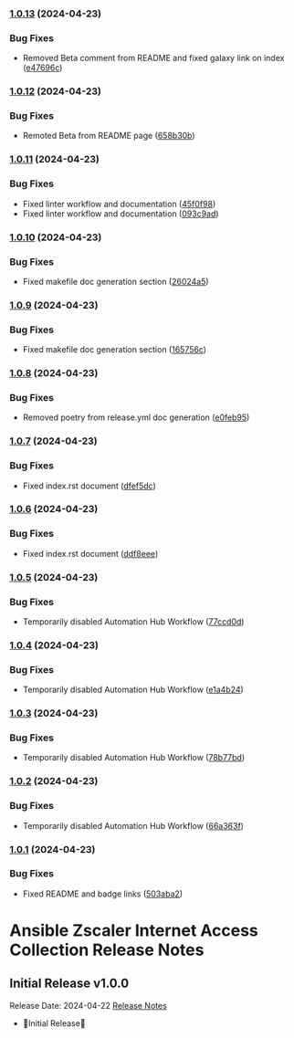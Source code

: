 ### [1.0.13](https://github.com/zscaler/ziacloud-ansible/compare/v1.0.12...v1.0.13) (2024-04-23)


### Bug Fixes

* Removed Beta comment from README and fixed galaxy link on index ([e47696c](https://github.com/zscaler/ziacloud-ansible/commit/e47696cc8c4ea26e492547a76687dce8dcc71b2a))

### [1.0.12](https://github.com/zscaler/ziacloud-ansible/compare/v1.0.11...v1.0.12) (2024-04-23)


### Bug Fixes

* Remoted Beta from README page ([658b30b](https://github.com/zscaler/ziacloud-ansible/commit/658b30baa1d1f6204de53c91aeb99f394788f79d))

### [1.0.11](https://github.com/zscaler/ziacloud-ansible/compare/v1.0.10...v1.0.11) (2024-04-23)


### Bug Fixes

* Fixed linter workflow and documentation ([45f0f98](https://github.com/zscaler/ziacloud-ansible/commit/45f0f98fe6e6eebfb83dab7775c847d845ede585))
* Fixed linter workflow and documentation ([093c9ad](https://github.com/zscaler/ziacloud-ansible/commit/093c9add9409b85d17c971346b61f8cd507604ae))

### [1.0.10](https://github.com/zscaler/ziacloud-ansible/compare/v1.0.9...v1.0.10) (2024-04-23)


### Bug Fixes

* Fixed makefile doc generation section ([26024a5](https://github.com/zscaler/ziacloud-ansible/commit/26024a5073e9b2338b1f656d4ceef54f0f2e131a))

### [1.0.9](https://github.com/zscaler/ziacloud-ansible/compare/v1.0.8...v1.0.9) (2024-04-23)


### Bug Fixes

* Fixed makefile doc generation section ([165756c](https://github.com/zscaler/ziacloud-ansible/commit/165756cdab765b556c0a82e4fb01f0612b96bc41))

### [1.0.8](https://github.com/zscaler/ziacloud-ansible/compare/v1.0.7...v1.0.8) (2024-04-23)


### Bug Fixes

* Removed poetry from release.yml doc generation ([e0feb95](https://github.com/zscaler/ziacloud-ansible/commit/e0feb95affb02877cb2c8471dae9137f56d20ccf))

### [1.0.7](https://github.com/zscaler/ziacloud-ansible/compare/v1.0.6...v1.0.7) (2024-04-23)


### Bug Fixes

* Fixed index.rst document ([dfef5dc](https://github.com/zscaler/ziacloud-ansible/commit/dfef5dc53b63c3aa7f04bfa9809fdbcc3c06472d))

### [1.0.6](https://github.com/zscaler/ziacloud-ansible/compare/v1.0.5...v1.0.6) (2024-04-23)


### Bug Fixes

* Fixed index.rst document ([ddf8eee](https://github.com/zscaler/ziacloud-ansible/commit/ddf8eee851c2e24af6383d39e6535d8e714e51c1))

### [1.0.5](https://github.com/zscaler/ziacloud-ansible/compare/v1.0.4...v1.0.5) (2024-04-23)


### Bug Fixes

* Temporarily disabled Automation Hub Workflow ([77ccd0d](https://github.com/zscaler/ziacloud-ansible/commit/77ccd0d306de88422f0718bdfa88c888c41e3042))

### [1.0.4](https://github.com/zscaler/ziacloud-ansible/compare/v1.0.3...v1.0.4) (2024-04-23)


### Bug Fixes

* Temporarily disabled Automation Hub Workflow ([e1a4b24](https://github.com/zscaler/ziacloud-ansible/commit/e1a4b24bb0a0d669073ce79cda7d197ea73c69f7))

### [1.0.3](https://github.com/zscaler/ziacloud-ansible/compare/v1.0.2...v1.0.3) (2024-04-23)


### Bug Fixes

* Temporarily disabled Automation Hub Workflow ([78b77bd](https://github.com/zscaler/ziacloud-ansible/commit/78b77bdb1c576306d2c130784a6956e28d8224d6))

### [1.0.2](https://github.com/zscaler/ziacloud-ansible/compare/v1.0.1...v1.0.2) (2024-04-23)


### Bug Fixes

* Temporarily disabled Automation Hub Workflow ([66a363f](https://github.com/zscaler/ziacloud-ansible/commit/66a363fc3541ab8998f8bd2d0ab5acd2934f0665))

### [1.0.1](https://github.com/zscaler/ziacloud-ansible/compare/v1.0.0...v1.0.1) (2024-04-23)


### Bug Fixes

* Fixed README and badge links ([503aba2](https://github.com/zscaler/ziacloud-ansible/commit/503aba2270dee05e3515ee44276e9ce5d3ae2f3a))

# Ansible Zscaler Internet Access Collection Release Notes

## Initial Release v1.0.0

Release Date: 2024-04-22
[Release Notes](https://github.com/zscaler/ziacloud-ansible/releases/tag/1.0.0)

- 🎉Initial Release🎉
